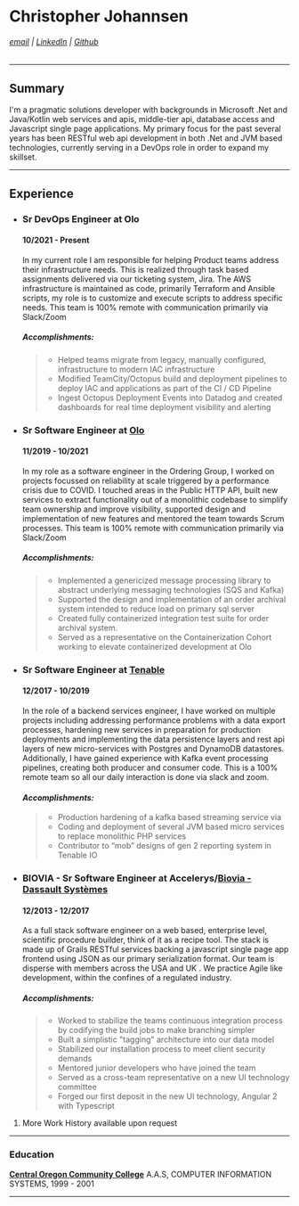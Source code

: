 # Christopher Johannsen
###### [email](mailto:chrisbjohannsen@gmail.com) | [LinkedIn](https://www.linkedin.com/in/christopherjohannsen/) | [Github](https://github.com/chrisbjohannsen)

-------------------------------------------
## Summary

I'm a pragmatic solutions developer with backgrounds in Microsoft .Net 
and Java/Kotlin web services and apis, middle-tier api, database access 
and Javascript single page applications. 
My primary focus for the past several years has been RESTful 
web api development in both .Net and JVM based technologies,
currently serving in a DevOps role in order to expand my skillset.

-------------------------------------------
## Experience

- ### Sr DevOps Engineer at Olo
  #### 10/2021 - Present
  In my current role I am responsible for helping Product teams address their infrastructure needs. This is realized through task based assignments delivered via our ticketing system, Jira. The AWS infrastructure is maintained as code, primarily Terraform and Ansible scripts, my role is to customize and execute scripts to address specific needs. This team is 100% remote with communication primarily via Slack/Zoom

  ##### *Accomplishments:*
  > * Helped teams migrate from legacy, manually configured, infrastructure to modern IAC infrastructure
  > * Modified TeamCity/Octopus build and deployment pipelines to deploy IAC and applications as part of the CI / CD Pipeline
  > * Ingest Octopus Deployment Events into Datadog and created dashboards for real time deployment visibility and alerting

- ### Sr Software Engineer at [Olo](https://www.olo.com)
  #### 11/2019 - 10/2021
  In my role as a software engineer in the Ordering Group, I worked on projects focussed on reliability at scale triggered by a performance crisis due to COVID. I touched areas in the Public HTTP API, built new services to extract functionality out of a monolithic codebase to simplify team ownership and improve visibility, supported design and implementation of new features and mentored the team towards Scrum processes. This team is 100% remote with communication primarily via Slack/Zoom

  ##### *Accomplishments:*

  > * Implemented a genericized message processing library to abstract underlying messaging technologies (SQS and Kafka)
  > * Supported the design and implementation of an order archival system intended to reduce load on primary sql server
  > * Created fully containerized integration test suite for order archival system.
  > * Served as a representative on the Containerization Cohort working to elevate containerized development at Olo

- ### Sr Software Engineer at [Tenable](https://www.tenable.io)
  #### 12/2017 - 10/2019
  In the role of a backend services engineer, I have worked on multiple projects including  addressing performance problems with a data export processes, hardening new services in preparation for production deployments and implementing the data persistence layers and rest api layers of new micro-services with Postgres and DynamoDB datastores. Additionally, I have gained experience with Kafka event processing pipelines, creating both producer and consumer code.  This is a 100% remote team so all our daily interaction is done via slack and zoom.

  #### *Accomplishments:*
  > * Production hardening of a kafka based streaming service via
  > * Coding and deployment of several JVM based micro services to replace monolithic PHP services
  > * Contributor to “mob” designs of gen 2 reporting system in Tenable IO

- ### BIOVIA - Sr Software Engineer at Accelerys/[Biovia - Dassault Systèmes](https://www.3ds.com/products-services/biovia/)
  #### 12/2013 - 12/2017
  As a full stack software engineer on a web based, enterprise level, scientific procedure builder, think of it as a recipe tool. The stack is made up of Grails RESTful services backing  a javascript single page app frontend using JSON as our primary serialization format. Our team is disperse with members across the USA and UK . We practice Agile like development, within the confines of a regulated industry.

  ##### *Accomplishments:*
  > - Worked to stabilize the teams continuous integration process by codifying the build jobs to make branching simpler
  > - Built a simplistic "tagging" architecture into our data model
  > - Stabilized our installation process to meet client security demands
  > - Mentored junior developers who have joined the team
  > - Served as a cross-team representative on a new UI technology committee
  > - Forged our first deposit in the new UI technology, Angular 2 with Typescript


1. More Work History available upon request
-------------------------------------------
### Education

[**Central Oregon Community College**](https://cocc.edu)
A.A.S, COMPUTER INFORMATION SYSTEMS, 1999 - 2001

--------------------------------------------
